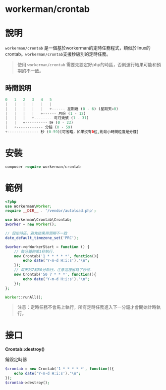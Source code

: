 # workerman/crontab

# 說明
`workerman/crontab` 是一個基於workerman的定時任務程式，類似於linux的crontab。`workerman/crontab`支援秒級別的定時任務。

> 使用 `workerman/crontab` 需要先設定好php的時區，否則運行結果可能和預期的不一致。

## 時間說明
```php
0   1   2   3   4   5
|   |   |   |   |   |
|   |   |   |   |   +------ 星期幾 (0 - 6) (星期天=0)
|   |   |   |   +------ 月份 (1 - 12)
|   |   |   +-------- 每月幾號 (1 - 31)
|   |   +---------- 時 (0 - 23)
|   +------------ 分鐘 (0 - 59)
+-------------- 秒 (0-59)[可省略，如果沒有0位,則最小時間粒度是分鐘]
```

# 安裝
```php
composer require workerman/crontab
```

# 範例
```php
<?php
use Workerman\Worker;
require __DIR__ . '/vendor/autoload.php';

use Workerman\Crontab\Crontab;
$worker = new Worker();

// 設定時區，避免結果與預期不一致
date_default_timezone_set('PRC');

$worker->onWorkerStart = function () {
    // 每分鐘的第1秒執行.
    new Crontab('1 * * * * *', function(){
        echo date('Y-m-d H:i:s')."\n";
    });
    // 每天的7點50分執行，注意這裡省略了秒位.
    new Crontab('50 7 * * *', function(){
        echo date('Y-m-d H:i:s')."\n";
    });
};

Worker::runAll();
```
> 注意：定時任務不會馬上執行，所有定時任務進入下一分鐘才會開始計時執行。

# 接口
**Crontab::destroy()**

銷毀定時器
```php
$crontab = new Crontab('1 * * * * *', function(){
    echo date('Y-m-d H:i:s')."\n";
});
$crontab->destroy();
```
